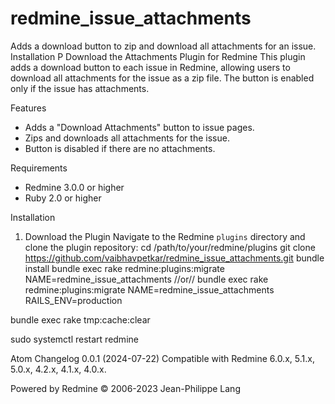 # redmine_issue_attachments
Adds a download button to zip and download all attachments for an issue.
Installation P
Download the Attachments Plugin for Redmine
This plugin adds a download button to each issue in Redmine, allowing users to download all attachments for the issue as a zip file. The button is enabled only if the issue has attachments.

Features
- Adds a "Download Attachments" button to issue pages.
- Zips and downloads all attachments for the issue.
- Button is disabled if there are no attachments.

Requirements
- Redmine 3.0.0 or higher
- Ruby 2.0 or higher

Installation
1. Download the Plugin
 Navigate to the Redmine `plugins` directory and clone the plugin repository:
   cd /path/to/your/redmine/plugins
   git clone https://github.com/vaibhavpetkar/redmine_issue_attachments.git
bundle install
bundle exec rake redmine:plugins:migrate NAME=redmine_issue_attachments
//or//
bundle exec rake redmine:plugins:migrate NAME=redmine_issue_attachments RAILS_ENV=production

bundle exec rake tmp:cache:clear

sudo systemctl restart redmine

Atom
Changelog
0.0.1 (2024-07-22)
Compatible with Redmine 6.0.x, 5.1.x, 5.0.x, 4.2.x, 4.1.x, 4.0.x.

Powered by Redmine © 2006-2023 Jean-Philippe Lang
